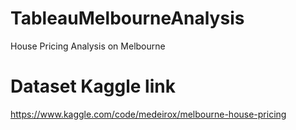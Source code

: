 # TableauMelbourneAnalysis
House Pricing Analysis on Melbourne

# Dataset Kaggle link
https://www.kaggle.com/code/medeirox/melbourne-house-pricing
